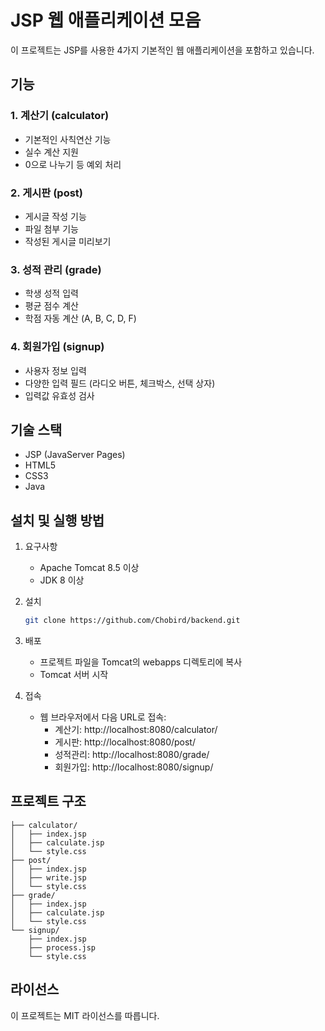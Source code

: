 # JSP 웹 애플리케이션 모음

이 프로젝트는 JSP를 사용한 4가지 기본적인 웹 애플리케이션을 포함하고 있습니다.

## 기능

### 1. 계산기 (calculator)
- 기본적인 사칙연산 기능
- 실수 계산 지원
- 0으로 나누기 등 예외 처리

### 2. 게시판 (post)
- 게시글 작성 기능
- 파일 첨부 기능
- 작성된 게시글 미리보기

### 3. 성적 관리 (grade)
- 학생 성적 입력
- 평균 점수 계산
- 학점 자동 계산 (A, B, C, D, F)

### 4. 회원가입 (signup)
- 사용자 정보 입력
- 다양한 입력 필드 (라디오 버튼, 체크박스, 선택 상자)
- 입력값 유효성 검사

## 기술 스택

- JSP (JavaServer Pages)
- HTML5
- CSS3
- Java

## 설치 및 실행 방법

1. 요구사항
   - Apache Tomcat 8.5 이상
   - JDK 8 이상

2. 설치
   ```bash
   git clone https://github.com/Chobird/backend.git
   ```

3. 배포
   - 프로젝트 파일을 Tomcat의 webapps 디렉토리에 복사
   - Tomcat 서버 시작

4. 접속
   - 웹 브라우저에서 다음 URL로 접속:
     - 계산기: http://localhost:8080/calculator/
     - 게시판: http://localhost:8080/post/
     - 성적관리: http://localhost:8080/grade/
     - 회원가입: http://localhost:8080/signup/

## 프로젝트 구조

```
├── calculator/
│   ├── index.jsp
│   ├── calculate.jsp
│   └── style.css
├── post/
│   ├── index.jsp
│   ├── write.jsp
│   └── style.css
├── grade/
│   ├── index.jsp
│   ├── calculate.jsp
│   └── style.css
└── signup/
    ├── index.jsp
    ├── process.jsp
    └── style.css
```

## 라이선스

이 프로젝트는 MIT 라이선스를 따릅니다. 